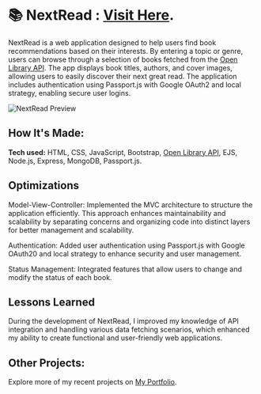 # 📚 NextRead : [Visit Here](https://next-read.onrender.com/).

NextRead is a web application designed to help users find book recommendations based on their interests. By entering a topic or genre, users can browse through a selection of books fetched from the [Open Library API](https://openlibrary.org/developers/api). The app displays book titles, authors, and cover images, allowing users to easily discover their next great read. The application includes authentication using Passport.js with Google OAuth2 and local strategy, enabling secure user logins.

![NextRead Preview](/public/assets/img/preview.gif)

## How It's Made:

**Tech used:** HTML, CSS, JavaScript, Bootstrap, [Open Library API](https://openlibrary.org/developers/api), EJS, Node.js, Express, MongoDB, Passport.js.

## Optimizations
Model-View-Controller: Implemented the MVC architecture to structure the application efficiently. This approach enhances maintainability and scalability by separating concerns and organizing code into distinct layers for better management and scalability.

Authentication: Added user authentication using Passport.js with Google OAuth20 and local strategy to enhance security and user management.

Status Management: Integrated features that allow users to change and modify the status of each book.


## Lessons Learned
During the development of NextRead, I improved my knowledge of API integration and handling various data fetching scenarios, which enhanced my ability to create functional and user-friendly web applications.

## Other Projects:
Explore more of my recent projects on [My Portfolio](https://faliloukhouma.com).